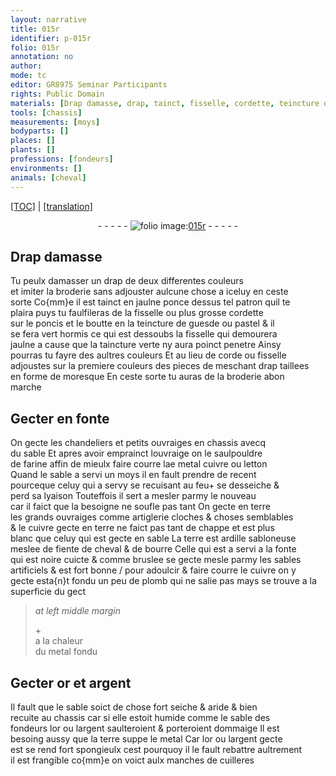 ```yaml
---
layout: narrative
title: 015r
identifier: p-015r
folio: 015r
annotation: no
author:
mode: tc
editor: GR8975 Seminar Participants
rights: Public Domain
materials: [Drap damasse, drap, tainct, fisselle, cordette, teincture de guesde ou pastel, taincture verte, corde, farine, cuivre, letton, terre, ardille sabloneuse, fiente de cheval, bourre, sables artificiels, plomb, metal, or, argent, sable des fondeurs]
tools: [chassis]
measurements: [moys]
bodyparts: []
places: []
plants: []
professions: [fondeurs]
environments: []
animals: [cheval]
---
```


<p><a href="{{ site.baseurl }}/diplomatic/" target="_blank">[TOC]</a> | <a href="{{ site.baseurl }}/texts/p-015r_tl/ target="_blank"">[translation]</a></p><div class="folio" align="center">- - - - - <a href="http://gallica.bnf.fr/ark:/12148/btv1b10500001g/f35.image" target="_blank"><img src="https://cu-mkp.github.io/2017-workshop-edition/assets/photo-icon.png" alt="folio image: " style="display:inline-block; margin-bottom:-3px;"/>015r</a> - - - - - </div>  
  

## <span class="m">Drap damasse</span>

 
Tu peulx damasser un <span class="m">drap</span> de deux differentes couleurs<br/> et imiter la broderie sans adjouster aulcune chose a iceluy en ceste<br/> sorte Co{mm}e il est <span class="m">tainct</span> en jaulne ponce dessus tel patron quil te<br/> plaira puys tu faulfileras de la <span class="m">fisselle</span> ou plus grosse <span class="m">cordette</span><br/> sur le poncis et le boutte en la <span class="m">teincture de guesde ou pastel</span> & il<br/> se fera vert hormis ce qui est dessoubs la <span class="m">fisselle</span> qui demourera<br/> jaulne a cause que la <span class="m">taincture verte</span> ny aura poinct penetre Ainsy<br/> pourras tu fayre des aultres couleurs Et au lieu de <span class="m">corde</span> ou <span class="m">fisselle</span><br/> adjoustes sur la premiere couleur<span class="del">s</span> des pieces de meschant <span class="m">drap</span> taillees<br/> en forme de moresque En ceste sorte tu auras de la broderie abon<br/> marche
 
 
  

## Gecter en fonte

 
On gecte les chandeliers et petits ouvraiges en <span class="tl">chassis</span> avecq<br/> du sable Et apres avoir emprainct louvraige on le saulpouldre<br/> de <span class="m">farine</span> affin de mieulx faire courre la<span class="del">e metal</span> <span class="m">cuivre</span> ou <span class="m">letton</span><br/> Quand le sable a servi un <span class="ms">moys</span> il en fault prendre de recent<br/> pourceque celuy qui a servy se recuisant <span class="del">au feu</span>\+ se desseiche &<br/> perd sa lyaison Touteffois il sert a mesler parmy le nouveau<br/> car il faict que la besoigne ne soufle pas tant On gecte en <span class="m">terre</span><br/> les grands ouvraiges comme artiglerie cloches & choses semblables<br/> & le <span class="m">cuivre</span> gecte en <span class="m">terre</span> ne faict pas tant de chappe et est plus<br/> blanc que celuy qui est gecte en sable La <span class="m">terre</span> est <span class="m">ardille sabloneuse</span><br/> meslee de <span class="m">fiente de <span class="al">cheval</span></span> & de <span class="m">bourre</span> Celle qui <span class="del">est</span> a servi a la fonte<br/> qui est noire cuicte & comme bruslee se <span class="del">gecte</span> mesle parmy les <span class="m">sables<br/> artificiels</span> & est fort bonne / <span class="add">pour adoulcir & faire courre le <span class="m">cuivre</span> on y<br/> gecte esta{n}t fondu un peu de <span class="m">plomb</span> qui ne salie pas mays se trouve a la<br/> superficie du gect</span>
 
> *at left middle margin*
> 
> 
>   \+<br/> a la chaleur<br/> du <span class="m">metal</span> fondu
 
 
  

## Gecter <span class="m">or</span> et <span class="m">argent</span>

 
Il fault que le sable soict de chose fort seiche & aride & bien<br/> recuite au <span class="tl">chassis</span> car si elle estoit humide comme le <span class="m">sable des<br/> <span class="pro">fondeurs</span></span> l<span class="m">or</span> ou l<span class="m">argent</span> saulteroient & porteroient dommaige Il est<br/> besoing aussy que la <span class="m">terre</span> suppe le <span class="m">metal</span> Car l<span class="m">or</span> ou l<span class="m">argent</span> gecte<br/> <span class="del">est</span> se rend fort spongieulx cest pourquoy il le fault rebattre aultrement<br/> il est frangible co{mm}e on voict aulx manches de cuilleres
 
